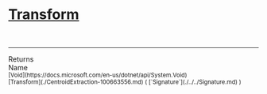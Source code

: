 # [Transform](./CentroidExtraction-100663556.md)


<br>
<hr>
Returns<img width=550/>Name
<br>
<sub>[Void](https://docs.microsoft.com/en-us/dotnet/api/System.Void)</sub><img width=500/><sub>[Transform](./CentroidExtraction-100663556.md) ( [`Signature`](./../../Signature.md) )</sub><br>


